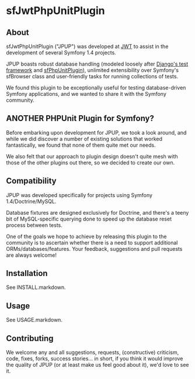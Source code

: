 # sfJwtPhpUnitPlugin #
## About ##
sfJwtPhpUnitPlugin ("JPUP") was developed at [JWT](http://jwt.com) to assist in
  the development of several Symfony 1.4 projects.

JPUP boasts robust database handling (modeled loosely after
  [Django's test framework](http://docs.djangoproject.com/en/dev/topics/testing/#s-the-test-database)
  and [sfPhpUnitPlugin](https://www.hostedredmine.com/projects/sfphpunitplugin/wiki/1013#Fixtures)),
  unlimited extensibility over Symfony's sfBrowser class and user-friendly tasks
  for running collections of tests.

We found this plugin to be exceptionally useful for testing database-driven
  Symfony applications, and we wanted to share it with the Symfony community.

## ANOTHER PHPUnit Plugin for Symfony? ##
Before embarking upon development for JPUP, we took a look around, and while we
  did discover a number of existing solutions that worked fantastically, we
  found that none of them quite met our needs.

We also felt that our approach to plugin design doesn't quite mesh with those of
  the other plugins out there, so we decided to create our own.

## Compatibility ##
JPUP was developed specifically for projects using Symfony 1.4/Doctrine/MySQL.

Database fixtures are designed exclusively for Doctrine, and there's a teeny
  bit of MySQL-specific querying done to speed up the database reset process
  between tests.

One of the goals we hope to achieve by releasing this plugin to the community is
  to ascertain whether there is a need to support additional
  ORMs/databases/features.  Your feedback, suggestions and pull requests are
  always welcome!

## Installation ##
See INSTALL.markdown.

## Usage ##
See USAGE.markdown.

## Contributing ##
We welcome any and all suggestions, requests, (constructive) criticism, code,
  fixes, forks, success stories... in short, if you think it would improve the
  quality of JPUP (or at least make us feel good about it), we'd love to see it.